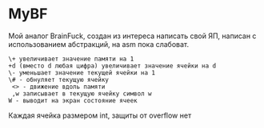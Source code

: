 # MyBF
Мой аналог BrainFuck, создан из интереса написать свой ЯП, написан с использованием абстракций, на asm пока слабоват.
```
\+ увеличивает значение памяти на 1
+d (вместо d любая цифра) увеличивает значение ячейки на d
\- уменьшает значение текущей ячейки на 1
\# - обнуляет текущую ячейку
 <> - движение вдоль памяти
 ,w записывает в текущую ячейку символ w
W - выводит на экран состояние ячеек
```
Каждая ячейка размером int, защиты от overflow нет
